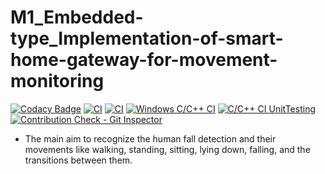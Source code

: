 # M1_Embedded-type_Implementation-of-smart-home-gateway-for-movement-monitoring

[![Codacy Badge](https://api.codacy.com/project/badge/Grade/11e687e3e9b945f099bf452817afb0e0)](https://app.codacy.com/gh/shaiksajid8008/M1_Embedded-type_Implementation-of-smart-home-gateway-for-movement-monitoring?utm_source=github.com&utm_medium=referral&utm_content=shaiksajid8008/M1_Embedded-type_Implementation-of-smart-home-gateway-for-movement-monitoring&utm_campaign=Badge_Grade_Settings)
[![CI](https://github.com/shaiksajid8008/M1_Embedded-type_Implementation-of-smart-home-gateway-for-movement-monitoring/actions/workflows/blank.yml/badge.svg)](https://github.com/shaiksajid8008/M1_Embedded-type_Implementation-of-smart-home-gateway-for-movement-monitoring/actions/workflows/blank.yml)
[![CI](https://github.com/shaiksajid8008/M1_Embedded-type_Implementation-of-smart-home-gateway-for-movement-monitoring/actions/workflows/main.yml/badge.svg)](https://github.com/shaiksajid8008/M1_Embedded-type_Implementation-of-smart-home-gateway-for-movement-monitoring/actions/workflows/main.yml)
[![Windows C/C++ CI](https://github.com/shaiksajid8008/M1_Embedded-type_Implementation-of-smart-home-gateway-for-movement-monitoring/actions/workflows/windows_c-ccp.yml/badge.svg)](https://github.com/shaiksajid8008/M1_Embedded-type_Implementation-of-smart-home-gateway-for-movement-monitoring/actions/workflows/windows_c-ccp.yml)
[![C/C++ CI UnitTesting](https://github.com/sharmavel/M1_Application_Customer-Billing-system/actions/workflows/unit_testing.yml/badge.svg)](https://github.com/sharmavel/M1_Application_Customer-Billing-system/actions/workflows/unit_testing.yml)
[![Contribution Check - Git Inspector](https://github.com/shaiksajid8008/M1_Embedded-type_Implementation-of-smart-home-gateway-for-movement-monitoring/actions/workflows/gitinspector.yml/badge.svg)](https://github.com/shaiksajid8008/M1_Embedded-type_Implementation-of-smart-home-gateway-for-movement-monitoring/actions/workflows/gitinspector.yml)

* The main aim to recognize the human fall detection and their movements
like walking, standing, sitting, lying down, falling, and the transitions
between them.

